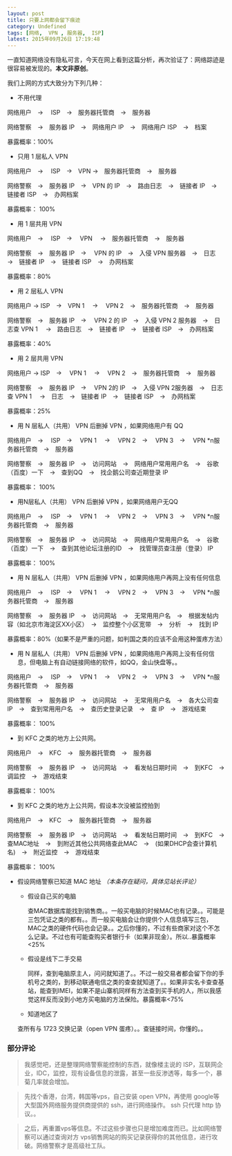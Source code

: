 ```yaml
---
layout: post
title: 只要上网都会留下痕迹
category: Undefined
tags: [网络,  VPN , 服务器,  ISP]
latest: 2015年09月26日 17:19:48
---
```


一直知道网络没有隐私可言，今天在网上看到这篇分析，再次验证了：网络踪迹是很容易被发现的。**本文非原创**。

我们上网的方式大致分为下列几种：

- 不用代理

网络用户　→　 ISP　→　服务器托管商　→　服务器

网络警察　→　服务器 IP　→　网络用户 IP　→　网络用户 ISP　→　档案

暴露概率：100%

- 只用 1 层私人 VPN

网络用户　→　 ISP　→　VPN →　服务器托管商　→　服务器

网络警察　→　服务器 IP　→　VPN 的 IP　→　路由日志　→　链接者 IP　→　链接者 ISP　→　办网档案

暴露概率： 100%

- 用 1 层共用 VPN 

网络用户　→　 ISP　→　 VPN 　→　服务器托管商　→　服务器

网络警察　→　服务器 IP　→　 VPN 的 IP　→　入侵 VPN 服务器　→　日志　→　链接者 IP　→　链接者 ISP　→　办网档案

暴露概率：80%

- 用 2 层私人 VPN 

网络用户 → ISP　→　VPN 1 　→　 VPN 2　→　服务器托管商　→　服务器

网络警察　→　服务器 IP　→　 VPN 2 的 IP　→　入侵 VPN 2 服务器　→　日志查 VPN  1 　→　路由日志　→　链接者 IP　→　链接者 ISP　→　办网档案

暴露概率：40%

- 用 2 层共用 VPN 

网络用户 → ISP　→　 VPN  1 　→　 VPN 2　→　服务器托管商　→　服务器

网络警察　→　服务器 IP　→　 VPN 2的 IP　→　入侵 VPN 2服务器　→　日志查 VPN  1 　→　日志　→　链接者 IP　→　链接者 ISP　→　办网档案

暴露概率：25%

- 用 N 层私人（共用） VPN 后删掉 VPN ，如果网络用户有 QQ

网络用户　→　 ISP　→　 VPN  1 　→　 VPN 2　→　 VPN 3　→　 VPN *n服务器托管商　→　服务器

网络警察　→　服务器 IP　→　访问网站　→　网络用户常用用户名　→　谷歌（百度）一下　→　查到QQ　→　找企鹅公司查近期登录 IP

暴露概率： 100%

- 用N层私人（共用） VPN 后删掉 VPN ，如果网络用户无QQ

网络用户　→　 ISP　→　 VPN  1 　→　 VPN 2　→　 VPN 3　→　 VPN *n服务器托管商　→　服务器

网络警察　→　服务器 IP　→　访问网站　→　网络用户常用用户名　→　谷歌（百度）一下　→　查到其他论坛注册的ID　→　找管理员查注册（登录） IP

暴露概率： 100%

- 用 N 层私人（共用） VPN 后删掉 VPN ，如果网络用户再网上没有任何信息

网络用户　→　 ISP　→　 VPN  1 　→　 VPN 2　→　 VPN 3　→　 VPN *n服务器托管商　→　服务器

网络警察　→　服务器 IP　→　访问网站　→　无常用用户名　→　根据发帖内容（如北京市海淀区XX小区）　→　监控整个小区宽带　→　分析　→　找到 IP

暴露概率：80%（如果不是严重的问题，如判国之类的应该不会用这种蛋疼方法）

- 用 N 层私人（共用） VPN 后删掉 VPN ，如果网络用户再网上没有任何信息，但电脑上有自动链接网络的软件，如QQ，金山快盘等。。

网络用户　→　 ISP　→　 VPN  1 　→　 VPN 2　→　 VPN 3　→　 VPN *n服务器托管商　→　服务器

网络警察　→　服务器 IP　→　访问网站　→　无常用用户名　→　各大公司查 IP　→　查到常用用户名　→　查历史登录记录　→　查 IP　→　游戏结束

暴露概率： 100%

- 到 KFC 之类的地方上公共网。

网络用户　→　KFC　→　服务器托管商　→　服务器

网络警察　→　服务器 IP　→　访问网站　→　看发帖日期时间　→　到KFC　→　调监控　→　游戏结束

暴露概率： 100%

- 到 KFC 之类的地方上公共网，假设本次没被监控拍到

网络用户　→　KFC　→　服务器托管商　→　服务器

网络警察　→　服务器 IP　→　访问网站　→　看发帖日期时间　→　到KFC　→　查MAC地址　→　到附近其他公共网络查此MAC　→　(如果DHCP会查计算机名)　→　附近监控　→　游戏结束

暴露概率： 100%

- 假设网络警察已知道 MAC 地址 *（本条存在疑问，具体见站长评论）*

	- 假设自己买的电脑

	    查MAC数据库能找到销售商。。一般买电脑的时候MAC也有记录。。可能是三包凭证之类的都有。。而一般买电脑会让你提供个人信息填写三包，MAC之类的硬件代码也会记录。。之后你懂的，不过有些商家对这个不怎么记录。不过也有可能查购买者银行卡（如果非现金）。所以..暴露概率<25%

	- 假设是线下二手交易

	    同样，查到电脑原主人，问问就知道了。。不过一般交易者都会留下你的手机号之类的，到移动联通电信之类的查查就知道了。。如果非实名卡查查基站，能查到IMEI，如果不是山寨机同样有方法查到买手机的人，所以我感觉这样反而没到小地方买电脑的方法保险。暴露概率<75%

	- 知道地区了

	查所有与 1723 交换记录（open VPN 蛋疼）。。查链接时间，你懂的。。

### 部分评论

> 我感觉吧，还是整理网络警察能控制的东西，就像楼主说的 ISP，互联网企业，IDC，监控，现有设备信息的泄露，甚至一些反渗透等，每多一个，暴菊几率就会增加。

> 先找个香港，台湾，韩国等vps，自己安装 open VPN，再使用 google等大型国外网络服务提供商提供的 ssh，进行网络操作。 ssh 只代理 http 协议。。

> 之后，再重置vps等信息。不过这些步骤也只是增加难度而已。比如网络警察可以通过查询对方 vps销售网站的购买记录获得你的其他信息，进行攻破。网络警察才是高级社工队。
